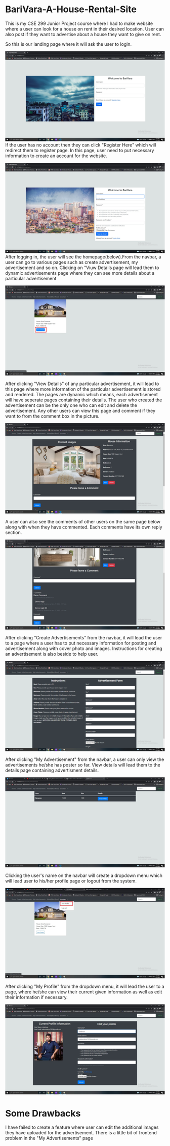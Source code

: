 # BariVara-A-House-Rental-Site
This is my CSE 299 Junior Project course where I had to make website where a user can look for a house on rent in their desired location. User can also post if they want to advertise about a house they want to give on rent.

So this is our landing page where it will ask the user to login.

![Login Page](Screenshots/Login.jpg)
If the user has no account then they can click "Register Here" which will redirect them to register page. In this page, user need to put necessary information to create an account for the website.

![Registration](Screenshots/Registration.jpg)
After logging in, the user will see the homepage(below).From the navbar, a user can go to various pages such as create advertisement, my advertisement and so on. Clicking on "Viuw Details page will lead them to dynamic advertisements page where they can see more details about a particular advertisement

![Homepage](Screenshots/Homepage.jpg)

After clicking "View Details" of any particular advertisement, it will lead to this page where more information of the particular advertisement is stored and rendered. The pages are dynamic which means, each advertisement will have seperate pages containing their details. The user who created the advertisement can be the only one who can edit and delete the advertisement. Any other users can view this page and comment if they want to from the comment box in the picture.

![Details](Screenshots/Details.jpg)

A user can also see the comments of other users on the same page below along with when they have commented. Each comments have its own reply section.

![Comments](Screenshots/Commetns.jpg)

After clicking "Create Advertisements" from the navbar, it will lead the user to a page where a user has to put necessary information for posting and advertisement along with cover photo and images. Instructions for creating an advertisement is also beside to help user.

![Create](Screenshots/Create.jpg)

After clicking "My Advertisement" from the navbar, a user can only view the advertisements he/she has poster so far. View details will lead them to the details page containing advertisment details.

![MyAdvertisements](Screenshots/myAdvertisment.jpg)

Clicking the user's name on the navbar will create a dropdown menu which will lead user to his/her profile page or logout from the system.

![Profile1](Screenshots/Profile.jpg)

After clicking "My Profile" from the dropdown menu, it will lead the user to a page, where he/she can view their current given information as well as edit their information if necessary.

![Profile2](Screenshots/Profile2.jpg)


# Some Drawbacks
I have failed to create a feature where user can edit the additional images they have uploaded for the advertisement. There is a little bit of frontend problem in the "My Advertisements" page
